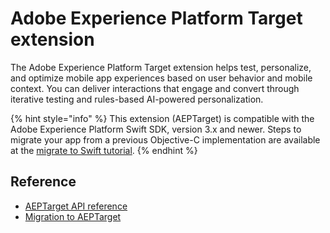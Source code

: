 # Adobe Experience Platform Target extension

The Adobe Experience Platform Target extension helps test, personalize, and optimize mobile app experiences based on user behavior and mobile context. You can deliver interactions that engage and convert through iterative testing and rules-based AI-powered personalization.

{% hint style="info" %}
This extension (AEPTarget) is compatible with the Adobe Experience Platform Swift SDK, version 3.x and newer. Steps to migrate your app from a previous Objective-C implementation are available at the [migrate to Swift tutorial](https://aep-sdks.gitbook.io/docs/resources/migrate-to-swift).
{% endhint %}

## Reference

* [AEPTarget API reference](target-api-reference.md)
* [Migration to AEPTarget](migration.md)
